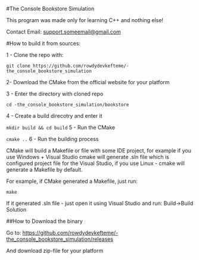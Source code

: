 #The Console Bookstore Simulation 

This program was made only for learning C++ and nothing else!

Contact Email: support.someemail@gmail.com

#How to build it from sources:


1 - Clone the repo with: 


`git clone https://github.com/rowdydevkefteme/-the_console_bookstore_simulation`


2- Download the CMake from the official website for your platform


3 - Enter the directory with cloned repo


`cd -the_console_bookstore_simulation/bookstore`


4 - Create a build direcotry and enter it


`mkdir build && cd build`
5 - Run the CMake


`cmake ..`
6 - Run the building process


CMake will build a Makefile or file with some IDE project, for example if you use Windows + Visual Studio cmake will generate .sln file which is configured project file for the Visual Studio, if you use
Linux - cmake will generate a Makefile by default. 


For example, if CMake generated a Makefile, just run:


`make`


If it generated .sln file - just open it using Visual Studio and run: Build->Build Solution


##How to Download the binary

Go to: https://github.com/rowdydevkefteme/-the_console_bookstore_simulation/releases

And download zip-file for your platform

